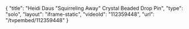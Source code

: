 {
    "title": "Heidi Daus \"Squirreling Away\" Crystal Beaded Drop Pin",
    "type": "solo",
    "layout": "iframe-static",
    "videoId": "112359448",
    "url": "\/tvpembed\/112359448"
}